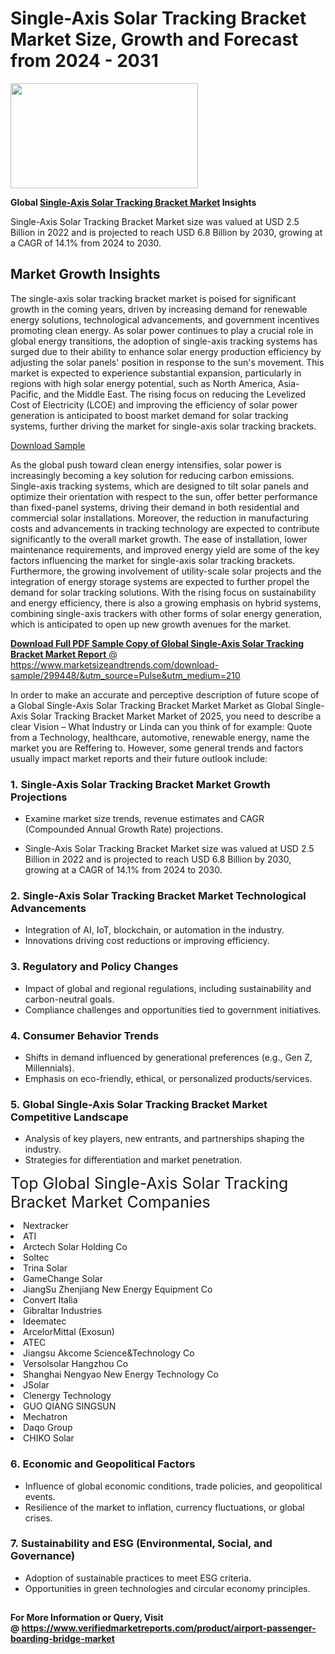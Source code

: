 <H1>Single-Axis Solar Tracking Bracket Market Size, Growth and Forecast from 2024 - 2031</H1><img class="aligncenter size-medium wp-image-584254" src="https://thirdeyenews.in/wp-content/uploads/2024/09/Global-Market-Research-300x168.jpeg" alt="" width="300" height="168" /><p><strong>Global&nbsp;<a href="https://www.marketsizeandtrends.com/download-sample/299448/&amp;utm_source=Pulse&amp;utm_medium=210">Single-Axis Solar Tracking Bracket Market</a> Insights</strong></p><p>Single-Axis Solar Tracking Bracket Market size was valued at USD 2.5 Billion in 2022 and is projected to reach USD 6.8 Billion by 2030, growing at a CAGR of 14.1% from 2024 to 2030.</p><p><h2>Market Growth Insights</h2> <p>The single-axis solar tracking bracket market is poised for significant growth in the coming years, driven by increasing demand for renewable energy solutions, technological advancements, and government incentives promoting clean energy. As solar power continues to play a crucial role in global energy transitions, the adoption of single-axis tracking systems has surged due to their ability to enhance solar energy production efficiency by adjusting the solar panels' position in response to the sun's movement. This market is expected to experience substantial expansion, particularly in regions with high solar energy potential, such as North America, Asia-Pacific, and the Middle East. The rising focus on reducing the Levelized Cost of Electricity (LCOE) and improving the efficiency of solar power generation is anticipated to boost market demand for solar tracking systems, further driving the market for single-axis solar tracking brackets.</p> <p><a href="download_link_here">Download Sample</a></p> <p>As the global push toward clean energy intensifies, solar power is increasingly becoming a key solution for reducing carbon emissions. Single-axis tracking systems, which are designed to tilt solar panels and optimize their orientation with respect to the sun, offer better performance than fixed-panel systems, driving their demand in both residential and commercial solar installations. Moreover, the reduction in manufacturing costs and advancements in tracking technology are expected to contribute significantly to the overall market growth. The ease of installation, lower maintenance requirements, and improved energy yield are some of the key factors influencing the market for single-axis solar tracking brackets. Furthermore, the growing involvement of utility-scale solar projects and the integration of energy storage systems are expected to further propel the demand for solar tracking solutions. With the rising focus on sustainability and energy efficiency, there is also a growing emphasis on hybrid systems, combining single-axis trackers with other forms of solar energy generation, which is anticipated to open up new growth avenues for the market.</p> <p><a href="get_more_link_here"></p><p><span class=""><strong>Download Full PDF Sample Copy of Global Single-Axis Solar Tracking Bracket Market Report</strong> @ <a href="https://www.marketsizeandtrends.com/download-sample/299448/&amp;utm_source=Pulse&amp;utm_medium=210" target="_blank">https://www.marketsizeandtrends.com/download-sample/299448/&amp;utm_source=Pulse&amp;utm_medium=210</a></span></p><p>In order to make an accurate and perceptive description of future scope of a Global&nbsp;Single-Axis Solar Tracking Bracket Market Market as Global&nbsp;Single-Axis Solar Tracking Bracket Market Market of 2025, you need to describe a clear Vision &ndash; What Industry or Linda can you think of for example: Quote from a Technology, healthcare, automotive, renewable energy, name the market you are Reffering to. However, some general trends and factors usually impact market reports and their future outlook include:</p><h3>1.&nbsp;<strong>Single-Axis Solar Tracking Bracket Market Growth Projections</strong></h3><ul><li>Examine market size trends, revenue estimates and CAGR (Compounded Annual Growth Rate) projections.</li><li><p>Single-Axis Solar Tracking Bracket Market size was valued at USD 2.5 Billion in 2022 and is projected to reach USD 6.8 Billion by 2030, growing at a CAGR of 14.1% from 2024 to 2030.</p></li></ul><h3>2.&nbsp;<strong>Single-Axis Solar Tracking Bracket Market Technological Advancements</strong></h3><ul><li>Integration of AI, IoT, blockchain, or automation in the industry.</li><li>Innovations driving cost reductions or improving efficiency.</li></ul><h3>3.&nbsp;<strong>Regulatory and Policy Changes</strong></h3><ul><li>Impact of global and regional regulations, including sustainability and carbon-neutral goals.</li><li>Compliance challenges and opportunities tied to government initiatives.</li></ul><h3>4.&nbsp;<strong>Consumer Behavior Trends</strong></h3><ul><li>Shifts in demand influenced by generational preferences (e.g., Gen Z, Millennials).</li><li>Emphasis on eco-friendly, ethical, or personalized products/services.</li></ul><h3>5.&nbsp;<strong>Global Single-Axis Solar Tracking Bracket Market Competitive Landscape</strong></h3><ul><li>Analysis of key players, new entrants, and partnerships shaping the industry.</li><li>Strategies for differentiation and market penetration.</li></ul><p data-pm-slice="1 1 []"><span style="color: inherit; font-family: inherit; font-size: 25px;">Top Global Single-Axis Solar Tracking Bracket Market Companies</span></p><div class="" data-test-id=""><p><li>Nextracker</li><li> ATI</li><li> Arctech Solar Holding Co</li><li> Soltec</li><li> Trina Solar</li><li> GameChange Solar</li><li> JiangSu Zhenjiang New Energy Equipment Co</li><li> Convert Italia</li><li> Gibraltar Industries</li><li> Ideematec</li><li> ArcelorMittal (Exosun)</li><li> ATEC</li><li> Jiangsu Akcome Science&Technology Co</li><li> Versolsolar Hangzhou Co</li><li> Shanghai Nengyao New Energy Technology Co</li><li> JSolar</li><li> Clenergy Technology</li><li> GUO QIANG SINGSUN</li><li> Mechatron</li><li> Daqo Group</li><li> CHIKO Solar</li></p></div><h3>6.&nbsp;<strong>Economic and Geopolitical Factors</strong></h3><ul><li>Influence of global economic conditions, trade policies, and geopolitical events.</li><li>Resilience of the market to inflation, currency fluctuations, or global crises.</li></ul><h3>7.&nbsp;<strong>Sustainability and ESG (Environmental, Social, and Governance)</strong></h3><ul><li>Adoption of sustainable practices to meet ESG criteria.</li><li>Opportunities in green technologies and circular economy principles.</li></ul><h2><strong style="font-size: 14px;">For More Information or Query, Visit @&nbsp;</strong><a style="background-color: #ffffff; font-size: 14px;" href="https://www.marketsizeandtrends.com/report/single-axis-solar-tracking-bracket-market/" target="_blank">https://www.verifiedmarketreports.com/product/airport-passenger-boarding-bridge-market</a></h2>
